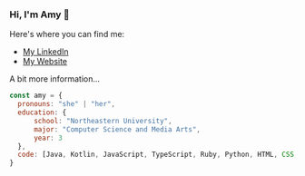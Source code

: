 ### Hi, I'm Amy 👋

Here's where you can find me:
* [My LinkedIn ](https://www.linkedin.com/in/amy-wang-17b526248/)
* [My Website](https://amywng.github.io/)

A bit more information...
```javascript
const amy = {
  pronouns: "she" | "her",
  education: {
      school: "Northeastern University",
      major: "Computer Science and Media Arts",
      year: 3
  },
  code: [Java, Kotlin, JavaScript, TypeScript, Ruby, Python, HTML, CSS, Racket]
}
```
